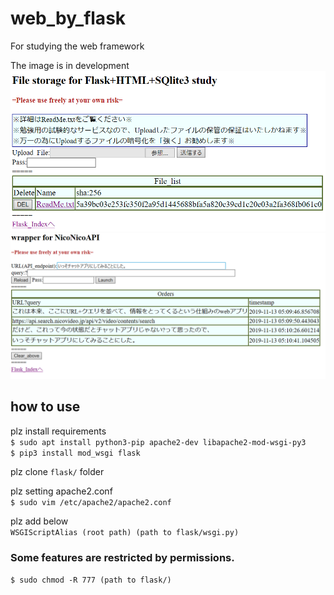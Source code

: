 # web_by_flask
For studying the web framework

The image is in development
![1](https://github.com/jSm449g4d/web_by_flask/blob/master/assets/aa.png)
![1](https://github.com/jSm449g4d/web_by_flask/blob/master/assets/image-4.png)

## how to use
plz install requirements<br>
`$ sudo apt install python3-pip apache2-dev libapache2-mod-wsgi-py3`<br>
`$ pip3 install mod_wsgi flask` 

plz clone `flask/` folder 

plz setting apache2.conf<br>
`$ sudo vim /etc/apache2/apache2.conf`

plz add below<br>
`WSGIScriptAlias (root path) (path to flask/wsgi.py)`

### Some features are restricted by permissions.
`$ sudo chmod -R 777 (path to flask/)`
